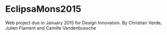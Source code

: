 EclipsaMons2015
===============

Web project due in January 2015 for Design Innovation. By Christian Verde, Julien Flament and Camille Vandenbussche 
